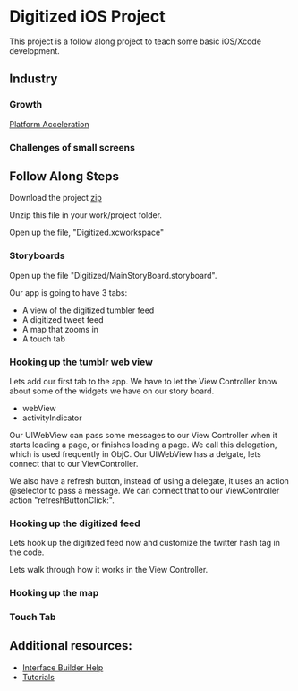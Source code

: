 # Digitized iOS Project

This project is a follow along project to teach some basic iOS/Xcode development. 

## Industry

### Growth

[Platform Acceleration](http://www.lukew.com/ff/entry.asp?1524)

### Challenges of small screens

## Follow Along Steps

Download the project [zip](https://github.com/interlock/digitized-ios/zipball/master)

Unzip this file in your work/project folder.

Open up the file, "Digitized.xcworkspace"

### Storyboards

Open up the file "Digitized/MainStoryBoard.storyboard".

Our app is going to have 3 tabs:

* A view of the digitized tumbler feed
* A digitized tweet feed
* A map that zooms in
* A touch tab



### Hooking up the tumblr web view

Lets add our first tab to the app. We have to let the View Controller know about some 
of the widgets we have on our story board.

* webView
* activityIndicator

Our UIWebView can pass some messages to our View Controller when it starts loading a page, or finishes loading a page.
We call this delegation, which is used frequently in ObjC. Our UIWebView has a delgate, lets connect that to our 
ViewController.

We also have a refresh button, instead of using a delegate, it uses an action @selector to pass a message. We can connect
that to our ViewController action "refreshButtonClick:".

### Hooking up the digitized feed

Lets hook up the digitized feed now and customize the twitter hash tag in the code.

Lets walk through how it works in the View Controller.

### Hooking up the map


### Touch Tab


## Additional resources:

* [Interface Builder Help](https://developer.apple.com/library/ios/#recipes/xcode_help-interface_builder/StoryboardProject.html)
* [Tutorials](http://maniacdev.com/ios-5-sdk-tutorial-and-guide/xcode-4-storyboard/)
